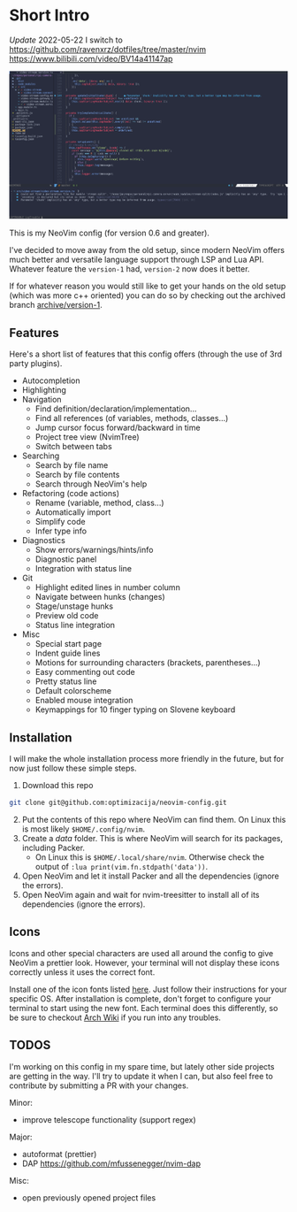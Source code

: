 # Short Intro

_Update_ 2022-05-22
I switch to https://github.com/ravenxrz/dotfiles/tree/master/nvim
https://www.bilibili.com/video/BV14a41147ap


![Screenshot](./assets/nvim-screenshot.png)

This is my NeoVim config (for version 0.6 and greater).

I've decided to move away from the old setup, since modern NeoVim offers much better
and versatile language support through LSP and Lua API. 
Whatever feature the `version-1` had, `version-2` now does it better.

If for whatever reason you would still like to get your hands on the old setup
(which was more c++ oriented)
you can do so by checking out the archived branch [archive/version-1](https://github.com/optimizacija/neovim-config/tree/archive/version-1).

## Features

Here's a short list of features that this config offers (through the use of 3rd party plugins).

* Autocompletion 
* Highlighting 
* Navigation
    * Find definition/declaration/implementation...
    * Find all references (of variables, methods, classes...)
    * Jump cursor focus forward/backward in time
    * Project tree view (NvimTree)
    * Switch between tabs
* Searching
    * Search by file name
    * Search by file contents
    * Search through NeoVim's help
* Refactoring (code actions)
    * Rename (variable, method, class...)
    * Automatically import
    * Simplify code
    * Infer type info
* Diagnostics
    * Show errors/warnings/hints/info
    * Diagnostic panel
    * Integration with status line
* Git
    * Highlight edited lines in number column
    * Navigate between hunks (changes)
    * Stage/unstage hunks
    * Preview old code
    * Status line integration
* Misc
    * Special start page
    * Indent guide lines
    * Motions for surrounding characters (brackets, parentheses...)
    * Easy commenting out code
    * Pretty status line
    * Default colorscheme
    * Enabled mouse integration
    * Keymappings for 10 finger typing on Slovene keyboard 

## Installation

I will make the whole installation process more friendly in the future,
but for now just follow these simple steps.

1. Download this repo
```bash
git clone git@github.com:optimizacija/neovim-config.git
```
2. Put the contents of this repo where NeoVim can find them. On Linux this is most likely `$HOME/.config/nvim`.
3. Create a *data* folder. This is where NeoVim will search for its packages, including Packer.
    - On Linux this is `$HOME/.local/share/nvim`. Otherwise check the output of `:lua print(vim.fn.stdpath('data'))`.
4. Open NeoVim and let it install Packer and all the dependencies (ignore the errors).
5. Open NeoVim again and wait for nvim-treesitter to install all of its dependencies (ignore the errors).


## Icons
Icons and other special characters are used all around the config to give NeoVim a prettier look.
However, your terminal will not display these icons correctly unless it uses the correct font.

Install one of the icon fonts listed [here](https://www.nerdfonts.com/). Just follow their instructions for your specific OS.
After installation is complete, don't forget to configure your terminal to start using the new font. 
Each terminal does this differently, so be sure to checkout [Arch Wiki](https://wiki.archlinux.org/) if you run into any troubles.


## TODOS

I'm working on this config in my spare time, but lately other side projects are getting in the way. I'll try to update it when I can, but also feel free to contribute by submitting a PR with your changes.

Minor:
- improve telescope functionality (support regex)

Major:
- autoformat (prettier)
- DAP https://github.com/mfussenegger/nvim-dap

Misc:
- open previously opened project files
